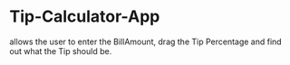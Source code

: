 # Tip-Calculator-App

allows the user to enter the BillAmount, drag the Tip Percentage and find out what the Tip should be.
